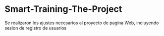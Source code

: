 # Smart-Training-The-Project
Se realizaron los ajustes necesarios al proyecto de pagina Web, incluyendo sesion de registro de usuarios
